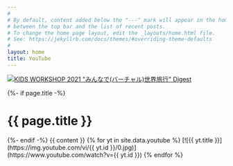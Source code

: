```yaml
---
#
# By default, content added below the "---" mark will appear in the home page
# between the top bar and the list of recent posts.
# To change the home page layout, edit the _layouts/home.html file.
# See: https://jekyllrb.com/docs/themes/#overriding-theme-defaults
#
layout: home
title: YouTube
---
```


[![KIDS WORKSHOP 2021 "みんなで(バーチャル)世界旅行" Digest](https://img.youtube.com/vi/UcuHIW3HGP4/0.jpg)](https://www.youtube.com/watch?v=UcuHIW3HGP4)

<div class="YouTube">
{%- if page.title -%}
<h1 class="page-heading">{{ page.title }}</h1>
{%- endif -%}
{{ content }}
{% for yt in site.data.youtube %}
[![{{ yt.title }}](https://img.youtube.com/vi/{{ yt.id }}/0.jpg)](https://www.youtube.com/watch?v={{ yt.id }})
{% endfor %}
</div>
